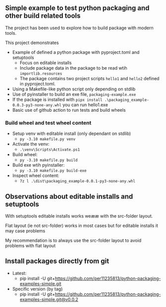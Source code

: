 ## Simple example to test python packaging and other build related tools

The project has been used to explore how to build package with modern tools.

This project demonstrates
* Example of defined a python package with pyproject.toml and setuptools
    * Focus on editable installs
    * Include package data in the package to be read wtih `importlib.resources`
    * The package contains two project scripts `hello1` and `hello2` defined in pyproject.toml.
* Using a Makefile-like python script only depending on stdlib
* Use of pyinstaller to build an exe file, `packaging-example.exe`
* If the package is installed with `pipx install .\packaging_example-0.0.3-py3-none-any.whl` you can run hello1.exe
* Basic use of github action to run tests and build wheels

### Build wheel and test wheel content
* Setup venv with editable install (only dependant on stdlib)
    * `py -3.10 makefile.py venv`
* Activate the venv:
    * `.\venv\Scripts\Activate.ps1`
* Build wheel:
    * `py -3.10 makefile.py build`
* Build exe wtih pyinstaller:
    * `py -3.10 makefile.py build-exe`
* Inspect wheel content:
    * `7z l .\dist\packaging_example-0.0.1-py3-none-any.whl`


## Observations about editable installs and setuptools

With setuptools editable installs works weææ with the src-folder layout.

Flat layout (ie not src-folder) works in most cases but for editable installs it may case problems

My recommendation is to always use the src-folder layout to avoid problems with flat layout


## Install packages directly from git
* Latest:
    *  pip install -U  git+https://github.com/per11235813/python-packaging-examples-simple.git
* Specific version (by tag)
    * pip install -U  git+https://github.com/per11235813/python-packaging-examples-simple.git@v0.0.2

